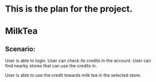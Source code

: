 # This is the plan for the project.
# MilkTea

## Scenario:
User is able to login.
User can check its credits in the account.
User can find nearby stores that can use the credits in.

User is able to use the credit towards milk tea in the selected store.
